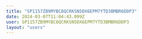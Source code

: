 ```yaml
---
title: "SP1157ZB9MYBC8QCRKSN5DX6EPM7YTD3BMBR6DDP3"
date: 2024-03-07T11:04:43.099Z
user: SP1157ZB9MYBC8QCRKSN5DX6EPM7YTD3BMBR6DDP3
layout: "users"
---
```

    